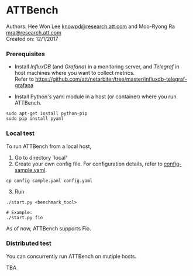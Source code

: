 # ATTBench 
Authors: Hee Won Lee <knowpd@research.att.com> and Moo-Ryong Ra <mra@research.att.com>   
Created on: 12/1/2017   

### Prerequisites
- Install *InfluxDB* (and *Grafana*) in a monitoring server, and *Telegraf* in host machines where you want to collect metrics.  
Refer to <https://github.com/att/netarbiter/tree/master/influxdb-telegraf-grafana>

- Install Python's yaml module in a host (or container) where you run ATTBench.
```
sudo apt-get install python-pip
sudo pip install pyaml
```

### Local test
To run ATTBench from a local host, 
1. Go to directory `local'
2. Create your own config file.  For configuration details, refer to [config-sample.yaml](local/config-sample.yaml).
```
cp config-sample.yaml config.yaml
```  
3. Run
```
./start.py <benchmark_tool>

# Example:
./start.py fio
```

As of now, ATTBench supports Fio.

### Distributed test
You can concurrently run ATTBench on mutiple hosts.   

TBA

